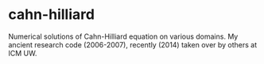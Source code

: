 cahn-hilliard
=============

Numerical solutions of Cahn-Hilliard equation on various domains.
My ancient research code (2006-2007),
recently (2014) taken over by others at ICM UW.
